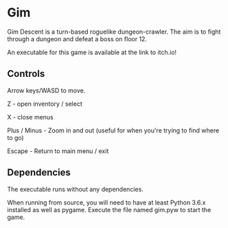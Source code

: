 # Gim
Gim Descent is a turn-based roguelike dungeon-crawler.
The aim  is to fight through a dungeon and defeat a boss on floor 12.

An executable for this game is available at the link to itch.io!

## Controls
Arrow keys/WASD to move.

Z - open inventory / select

X - close menus

Plus / Minus - Zoom in and out (useful for when you're trying to find where to go)

Escape - Return to main menu / exit

## Dependencies
The executable runs without any dependencies.

When running from source, you will need to have at least Python 3.6.x installed as well as pygame. 
Execute the file named gim.pyw to start the game.
